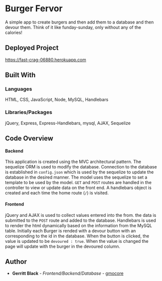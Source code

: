 
# Burger Fervor

A simple app to create burgers and then add them to a database and then devour them. Think of it like funday-sunday, only without any of the calories!

## Deployed Project

https://fast-crag-06880.herokuapp.com


## Built With

### Languages
HTML, CSS, JavaScript, Node, MySQL, Handlebars

### Libraries/Packages
jQuery, Express, Express-Handlebars, mysql, AJAX, Sequelize

## Code Overview
#### Backend
This application is created using the MVC architectural pattern. The sequelize ORM is used to modify the database. Connection to the database is established in `config.json` which is used by the sequelize to update the database in the desired manner. The model uses the sequelize to set a template to be used by the model.  `GET` and `POST` routes are handled in the controller to view or update data on the front end.  A handlebars object is created and each time the home route (`/`) is visited. 
#### Frontend
jQuery and AJAX is used to collect values entered into the from. the data is submitted to the `POST` route and added to the database. Handlebars is used to render the html dynamically based on the information from the MySQL table. 
Initially each Burger is rended with a devour button with an corresponding to the id in the database. When the button is clicked, the value is updated to be `devoured : true`. When the value is changed the page will update with the burger in the devoured column. 

## Author

* **Gerritt Black** - *Frontend/Backend/Database* - [gmocore](https://github.com/gmocore)




